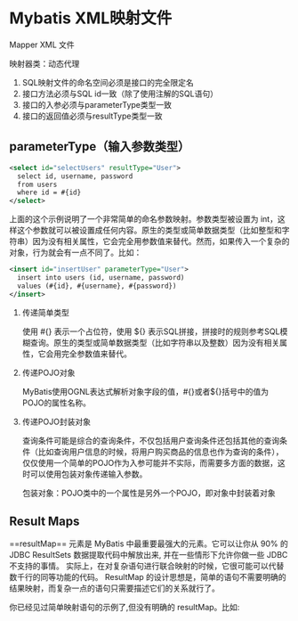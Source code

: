 # Mybatis XML映射文件

Mapper XML 文件

映射器类：动态代理

1. SQL映射文件的命名空间必须是接口的完全限定名
2. 接口方法必须与SQL id一致（除了使用注解的SQL语句）
3. 接口的入参必须与parameterType类型一致
4. 接口的返回值必须与resultType类型一致


## parameterType（输入参数类型）

```xml
<select id="selectUsers" resultType="User">
  select id, username, password
  from users
  where id = #{id}
</select>
```

上面的这个示例说明了一个非常简单的命名参数映射。参数类型被设置为 int，这样这个参数就可以被设置成任何内容。原生的类型或简单数据类型（比如整型和字符串）因为没有相关属性，它会完全用参数值来替代。然而，如果传入一个复杂的对象，行为就会有一点不同了。比如：

```xml
<insert id="insertUser" parameterType="User">
  insert into users (id, username, password)
  values (#{id}, #{username}, #{password})
</insert>
```



1. 传递简单类型

	使用 #{} 表示一个占位符，使用 ${} 表示SQL拼接，拼接时的规则参考SQL模糊查询。原生的类型或简单数据类型（比如字符串以及整数）因为没有相关属性，它会用完全参数值来替代。

2. 传递POJO对象

	MyBatis使用OGNL表达式解析对象字段的值，#{}或者${}括号中的值为POJO的属性名称。

3. 传递POJO封装对象

	查询条件可能是综合的查询条件，不仅包括用户查询条件还包括其他的查询条件（比如查询用户信息的时候，将用户购买商品的信息也作为查询的条件），仅仅使用一个简单的POJO作为入参可能并不实际，而需要多方面的数据，这时可以使用包装对象传递输入参数。

	包装对象：POJO类中的一个属性是另外一个POJO，即对象中封装着对象

## Result Maps

==resultMap== 元素是 MyBatis 中最重要最强大的元素。它可以让你从 90% 的 JDBC ResultSets 数据提取代码中解放出来, 并在一些情形下允许你做一些 JDBC 不支持的事情。 实际上，在对复杂语句进行联合映射的时候，它很可能可以代替数千行的同等功能的代码。 ResultMap 的设计思想是，简单的语句不需要明确的结果映射，而复杂一点的语句只需要描述它们的关系就行了。

你已经见过简单映射语句的示例了,但没有明确的 resultMap。比如: